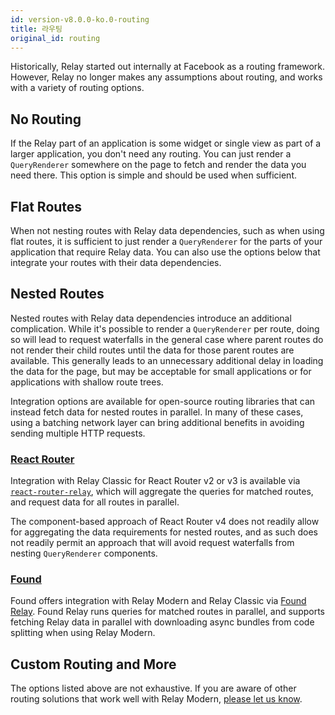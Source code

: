 ```yaml
---
id: version-v8.0.0-ko.0-routing
title: 라우팅
original_id: routing
---
```


Historically, Relay started out internally at Facebook as a routing framework. However, Relay no longer makes any assumptions about routing, and works with a variety of routing options.

## No Routing

If the Relay part of an application is some widget or single view as part of a larger application, you don't need any routing. You can just render a `QueryRenderer` somewhere on the page to fetch and render the data you need there. This option is simple and should be used when sufficient.

## Flat Routes

When not nesting routes with Relay data dependencies, such as when using flat routes, it is sufficient to just render a `QueryRenderer` for the parts of your application that require Relay data. You can also use the options below that integrate your routes with their data dependencies.

## Nested Routes

Nested routes with Relay data dependencies introduce an additional complication. While it's possible to render a `QueryRenderer` per route, doing so will lead to request waterfalls in the general case where parent routes do not render their child routes until the data for those parent routes are available. This generally leads to an unnecessary additional delay in loading the data for the page, but may be acceptable for small applications or for applications with shallow route trees.

Integration options are available for open-source routing libraries that can instead fetch data for nested routes in parallel. In many of these cases, using a batching network layer can bring additional benefits in avoiding sending multiple HTTP requests.

### [React Router](https://reacttraining.com/react-router/)

Integration with Relay Classic for React Router v2 or v3 is available via [`react-router-relay`](https://github.com/relay-tools/react-router-relay), which will aggregate the queries for matched routes, and request data for all routes in parallel.

The component-based approach of React Router v4 does not readily allow for aggregating the data requirements for nested routes, and as such does not readily permit an approach that will avoid request waterfalls from nesting `QueryRenderer` components.

### [Found](https://github.com/4Catalyzer/found)

Found offers integration with Relay Modern and Relay Classic via [Found Relay](https://github.com/4Catalyzer/found-relay). Found Relay runs queries for matched routes in parallel, and supports fetching Relay data in parallel with downloading async bundles from code splitting when using Relay Modern.

## Custom Routing and More

The options listed above are not exhaustive. If you are aware of other routing solutions that work well with Relay Modern, [please let us know](https://github.com/facebook/relay/issues/new).
